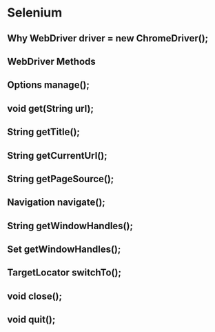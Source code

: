 # Selenium

## Why WebDriver driver = new ChromeDriver();



## WebDriver Methods

## Options manage();

## void get(String url);

## String getTitle();

## String getCurrentUrl();

## String getPageSource();

## Navigation navigate();

## String getWindowHandles();

## Set<String> getWindowHandles();

## TargetLocator switchTo();

## void close();

## void quit();





















